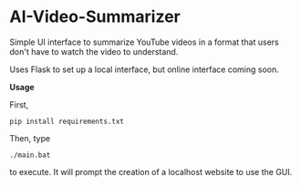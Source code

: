 # AI-Video-Summarizer
Simple UI interface to summarize YouTube videos in a format that users don't have to watch the video to understand.

Uses Flask to set up a local interface, but online interface coming soon. 

**Usage**

First,
```
pip install requirements.txt
```
Then, type
```
./main.bat
```
to execute. It will prompt the creation of a localhost website to use the GUI.
